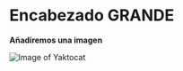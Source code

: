 # Encabezado GRANDE

**Añadiremos una imagen**

![Image of Yaktocat](https://octodex.github.com/images/yaktocat.png)
